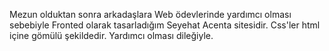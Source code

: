 Mezun olduktan sonra arkadaşlara Web ödevlerinde yardımcı olması sebebiyle Fronted olarak tasarladığım Seyehat Acenta sitesidir. Css'ler html içine gömülü şekildedir. Yardımcı olması dileğiyle.
